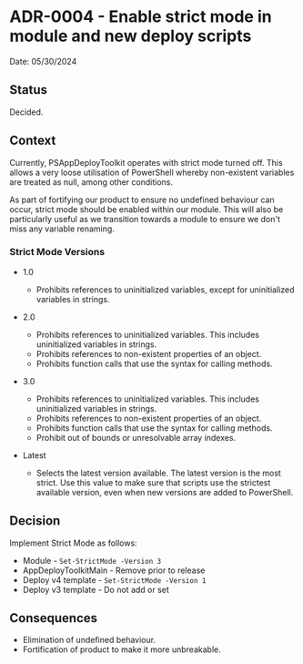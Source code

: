 # ADR-0004 - Enable strict mode in module and new deploy scripts

Date: 05/30/2024

## Status

Decided.

## Context

Currently, PSAppDeployToolkit operates with strict mode turned off. This allows a very loose utilisation of PowerShell whereby non-existent variables are treated as null, among other conditions.

As part of fortifying our product to ensure no undefined behaviour can occur, strict mode should be enabled within our module. This will also be particularly useful as we transition towards a module to ensure we don't miss any variable renaming.

### Strict Mode Versions

- 1.0
  - Prohibits references to uninitialized variables, except for uninitialized variables in strings.

- 2.0
  - Prohibits references to uninitialized variables. This includes uninitialized variables in strings.
  - Prohibits references to non-existent properties of an object.
  - Prohibits function calls that use the syntax for calling methods.

- 3.0
  - Prohibits references to uninitialized variables. This includes uninitialized variables in strings.
  - Prohibits references to non-existent properties of an object.
  - Prohibits function calls that use the syntax for calling methods.
  - Prohibit out of bounds or unresolvable array indexes.

- Latest
  - Selects the latest version available. The latest version is the most strict. Use this value to make sure that scripts use the strictest available version, even when new versions are added to PowerShell.

## Decision

Implement Strict Mode as follows:

- Module - ```Set-StrictMode -Version 3```
- AppDeployToolkitMain - Remove prior to release
- Deploy v4 template - ```Set-StrictMode -Version 1```
- Deploy v3 template - Do not add or set

## Consequences

- Elimination of undefined behaviour.
- Fortification of product to make it more unbreakable.
